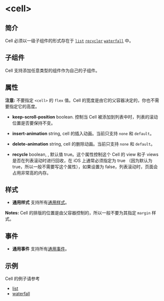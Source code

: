 # &lt;cell&gt;

## 简介

Cell 必须以一级子组件的形式存在于 [`list`](./list.html) [`recycler`](./list.html) [`waterfall`](./waterfall.html) 中。

## 子组件

Cell 支持添加任意类型的组件作为自己的子组件。

## 属性

**注意:** 不要指定 `<cell>` 的 `flex` 值。Cell 的宽度是由它的父容器决定的，你也不需要指定它的高度。

* **keep-scroll-position** boolean. 控制当 Cell 被添加到列表中时，列表的滚动位置是否要保持不变。

* **insert-animation** string, cell 的插入动画。当前只支持 `none` 和 `default`。
* **delete-animation** string, cell 的删除动画。当前只支持 `none` 和 `default`。

* **recycle** boolean, <Badge text="iOS" type="warning"/>, 默认值 true。这个属性控制这个 Cell 的 view 和子 views 是否在列表滚动时进行回收，在 iOS 上通常必须指定为 true （因为默认为 true，所以一般不需要写这个属性），如果设置为 false，列表滚动时，页面会占用非常高的内存。

## 样式

* **通用样式** 支持所有[通用样式](../styles/common-styles.html)。

**Notes:** Cell 的排版的位置是由父容器控制的，所以一般不要为其指定 `margin` 样式。

## 事件

* **通用事件** 支持所有[通用事件](../events/common-events.html)。

## 示例

Cell 的例子请参考
* [list](./list.html)
* [waterfall](./waterfall.html)
